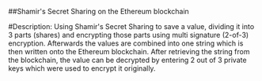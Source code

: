 ##Shamir's Secret Sharing on the Ethereum blockchain

#Description:
Using Shamir's Secret Sharing to save a value, dividing it into 3 parts (shares) and encrypting those parts using multi signature (2-of-3) encryption. Afterwards the values are combined into one string which is then written onto the Ethereum blockchain. After retrieving the string from the blockchain, the value can be decrypted by entering 2 out of 3 private keys which were used to encrypt it originally.
